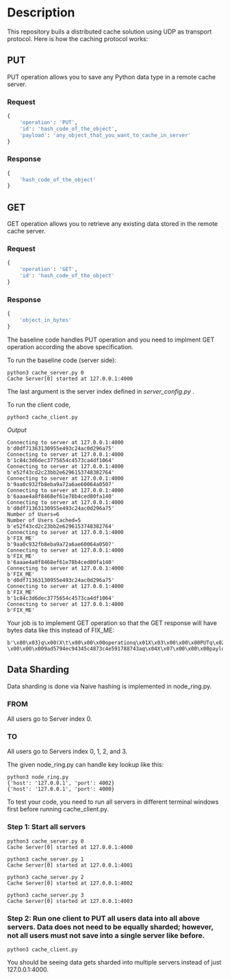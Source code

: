 # Description

This repository buils a distributed cache solution using UDP as transport protocol. Here is how the caching protocol works:



## PUT

PUT operation allows you to save any Python data type in a remote cache server.

### Request

```python
{ 
    'operation': 'PUT',
    'id': 'hash_code_of_the_object',
    'payload': 'any_object_that_you_want_to_cache_in_server' 
}
```

### Response

```python
{ 
    'hash_code_of_the_object'
}
```

## GET

GET operation allows you to retrieve any existing data stored in the remote cache server.

### Request

```python
{ 
    'operation': 'GET',
    'id': 'hash_code_of_the_object'
}
```

### Response

```python
{ 
    'object_in_bytes'
}
```


The baseline code handles PUT operation and you need to implment GET operation according the above specification.

To run the baseline code (server side):

```
python3 cache_server.py 0
Cache Server[0] started at 127.0.0.1:4000
```

The last argument is the server index defined in _server_config.py_ .


To run the client code,

```
python3 cache_client.py
```

_Output_

```
Connecting to server at 127.0.0.1:4000
b'd0df71363130955e493c24ac0d296a75'
Connecting to server at 127.0.0.1:4000
b'1c84c3d6dec3775654c4573ca4df1064'
Connecting to server at 127.0.0.1:4000
b'e52f43cd2c23bb2e6296153748382764'
Connecting to server at 127.0.0.1:4000
b'9aa0c932fb8eba9a72a6ae60064a0507'
Connecting to server at 127.0.0.1:4000
b'6aaae4a8f8468ef61e78b4ced80fa140'
Connecting to server at 127.0.0.1:4000
b'd0df71363130955e493c24ac0d296a75'
Number of Users=6
Number of Users Cached=5
b'e52f43cd2c23bb2e6296153748382764'
Connecting to server at 127.0.0.1:4000
b'FIX_ME'
b'9aa0c932fb8eba9a72a6ae60064a0507'
Connecting to server at 127.0.0.1:4000
b'FIX_ME'
b'6aaae4a8f8468ef61e78b4ced80fa140'
Connecting to server at 127.0.0.1:4000
b'FIX_ME'
b'd0df71363130955e493c24ac0d296a75'
Connecting to server at 127.0.0.1:4000
b'FIX_ME'
b'1c84c3d6dec3775654c4573ca4df1064'
Connecting to server at 127.0.0.1:4000
b'FIX_ME'
```

Your job is to implement GET operation so that the GET response will have bytes data like this instead of FIX_ME:

```
b'\x80\x03}q\x00(X\t\x00\x00\x00operationq\x01X\x03\x00\x00\x00PUTq\x02X\x02\x00\x00\x00idq\x03X \x00\x00\x009ad5794ec94345c4873c4e591788743aq\x04X\x07\x00\x00\x00payloadq\x05}q\x06X\x04\x00\x00\x00userq\x07X\x03\x00\x00\x00Fooq\x08su.'
```



## Data Sharding

Data sharding is done via Naive hashing is implemented in node_ring.py. 

### FROM

All users go to Server index 0.

### TO

All users go to Servers index 0, 1, 2, and 3.

The given node_ring.py can handle key lookup like this:

```
python3 node_ring.py 
{'host': '127.0.0.1', 'port': 4002}
{'host': '127.0.0.1', 'port': 4000}
```

To test your code, you need to run all servers in different terminal windows first before running cache_client.py.

### Step 1: Start all servers

```
python3 cache_server.py 0
Cache Server[0] started at 127.0.0.1:4000
```

```
python3 cache_server.py 1
Cache Server[0] started at 127.0.0.1:4001
```

```
python3 cache_server.py 2
Cache Server[0] started at 127.0.0.1:4002
```

```
python3 cache_server.py 3
Cache Server[0] started at 127.0.0.1:4003
```

### Step 2: Run one client to PUT all users data into all above servers. Data does not need to be equally sharded; however, not all users must not save into a single server like before.

```
python3 cache_client.py
```

You should be seeing data gets sharded into multiple servers instead of just 127.0.0.1:4000.


